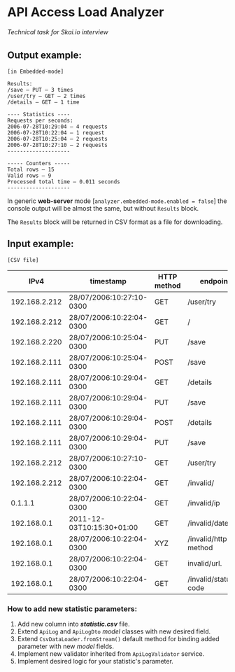 # API Access Load Analyzer
###### Technical task for Skai.io interview

## Output example:
`[in Embedded-mode]`
```
Results:
/save – PUT – 3 times
/user/try – GET – 2 times
/details – GET – 1 time

---- Statistics ----
Requests per seconds:
2006-07-28T10:29:04 – 4 requests
2006-07-28T10:22:04 – 1 request
2006-07-28T10:25:04 – 2 requests
2006-07-28T10:27:10 – 2 requests
--------------------

----- Counters -----
Total rows – 15
Valid rows – 9
Processed total time – 0.011 seconds
--------------------
```
In generic **web-server** mode [`analyzer.embedded-mode.enabled = false`] the console output will be almost the same,
but without `Results` block.

The `Results` block will be returned in CSV format as a file for downloading.

## Input example:
`[CSV file]`

| IPv4          | timestamp                 | HTTP method | endpoint             | status |
|---------------|---------------------------|-------------|----------------------|--------|
| 192.168.2.212 | 28/07/2006:10:27:10-0300  | GET         | /user/try            | 200    |
| 192.168.2.212 | 28/07/2006:10:22:04-0300  | GET         | /                    | 200    |
| 192.168.2.220 | 28/07/2006:10:25:04-0300  | PUT         | /save                | 200    |
| 192.168.2.111 | 28/07/2006:10:25:04-0300  | POST        | /save                | 403    |
| 192.168.2.111 | 28/07/2006:10:29:04-0300  | GET         | /details             | 200    |
| 192.168.2.111 | 28/07/2006:10:29:04-0300  | PUT         | /save                | 401    |
| 192.168.2.111 | 28/07/2006:10:29:04-0300  | POST        | /details             | 200    |
| 192.168.2.111 | 28/07/2006:10:29:04-0300  | PUT         | /save                | 200    |
| 192.168.2.212 | 28/07/2006:10:27:10-0300  | GET         | /user/try            | 200    |
| 192.168.2.212 | 28/07/2006:10:22:04-0300  | GET         | /invalid/            | 400    |
| 0.1.1.1       | 28/07/2006:10:22:04-0300  | GET         | /invalid/ip          | 200    |
| 192.168.0.1   | 2011-12-03T10:15:30+01:00 | GET         | /invalid/datetime    | 200    |
| 192.168.0.1   | 28/07/2006:10:22:04-0300  | XYZ         | /invalid/http-method | 200    |
| 192.168.0.1   | 28/07/2006:10:22:04-0300  | GET         | invalid/url.         | 200    |
| 192.168.0.1   | 28/07/2006:10:22:04-0300  | GET         | /invalid/status-code | 0      |

### How to add new statistic parameters:
1. Add new column into **_statistic.csv_** file.
2. Extend `ApiLog` and `ApiLogDto` _model_ classes with new desired field.
3. Extend `CsvDataLoader.fromStream()` default method for binding added parameter with new _model_ fields.
4. Implement new validator inherited from `ApiLogValidator` service.
5. Implement desired logic for your statistic's parameter.